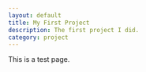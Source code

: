 ```yaml
---
layout: default
title: My First Project
description: The first project I did.
category: project
---
```

This is a test page.
